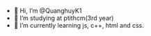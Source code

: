 - 👋 Hi, I’m @QuanghuyK1
- 👀 I’m studying at ptithcm(3rd year)
- 🌱 I’m currently learning js, c++, html and css.
<!---
QuanghuyK1/QuanghuyK1 is a ✨ special ✨ repository because its `README.md` (this file) appears on your GitHub profile.
You can click the Preview link to take a look at your changes.
--->
